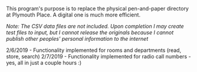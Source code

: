 This program's purpose is to replace the physical pen-and-paper directory at Plymouth Place. A digital one is much more efficient. 

*Note: The CSV data files are not included. Upon completion I may create test files to input, but I cannot release the originals because I cannot publish other peoples' personal information to the internet*  

2/6/2019 - Functionality implemented for rooms and departments (read, store, search) 
2/7/2019 - Functionality implemented for radio call numbers - yes, all in just a couple hours :)

